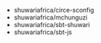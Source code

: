 - shuwariafrica/circe-sconfig
- shuwariafrica/mchunguzi
- shuwariafrica/sbt-shuwari
- shuwariafrica/sbt-js
